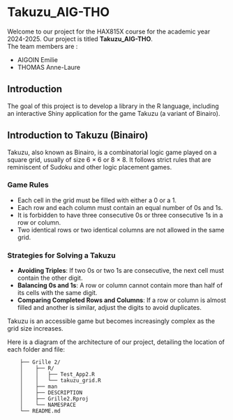 # Takuzu_AIG-THO 

Welcome to our project for the HAX815X course for the academic year 2024-2025.
Our project is titled **Takuzu_AIG-THO**.\
The team members are :
- AIGOIN Emilie
- THOMAS Anne-Laure

## Introduction
The goal of this project is to develop a library in the R language, including an interactive Shiny application for the game Takuzu (a variant of Binairo).

## Introduction to Takuzu (Binairo)
Takuzu, also known as Binairo, is a combinatorial logic game played on a square grid, usually of size 6 × 6 or 8 × 8. It follows strict rules that are reminiscent of Sudoku and other logic placement games.

### Game Rules
- Each cell in the grid must be filled with either a 0 or a 1.
- Each row and each column must contain an equal number of 0s and 1s.
- It is forbidden to have three consecutive 0s or three consecutive 1s in a row or column.
- Two identical rows or two identical columns are not allowed in the same grid.

### Strategies for Solving a Takuzu
- **Avoiding Triples**: If two 0s or two 1s are consecutive, the next cell must contain the other digit.
- **Balancing 0s and 1s**: A row or column cannot contain more than half of its cells with the same digit.
- **Comparing Completed Rows and Columns**: If a row or column is almost filled and another is similar, adjust the digits to avoid duplicates.

Takuzu is an accessible game but becomes increasingly complex as the grid size increases.

Here is a diagram of the architecture of our project, detailing the location of each folder and file:

```Takuzu_AIG-THO/
    ├── Grille 2/
    │    ├── R/
    │    │   ├── Test_App2.R
    │    │   └── takuzu_grid.R
    │    ├── man
    │    ├── DESCRIPTION
    │    ├── Grille2.Rproj
    │    └── NAMESPACE
    └── README.md